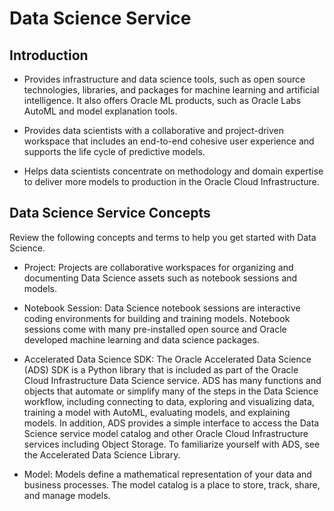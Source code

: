 # Data Science Service

## Introduction

* Provides infrastructure and data science tools, such as open source technologies, libraries, and packages for machine learning and artificial intelligence. It also offers Oracle ML products, such as Oracle Labs AutoML and model explanation tools.

* Provides data scientists with a collaborative and project-driven workspace that includes an end-to-end cohesive user experience and supports the life cycle of predictive models.

* Helps data scientists concentrate on methodology and domain expertise to deliver more models to production in the Oracle Cloud Infrastructure.

## Data Science Service Concepts

Review the following concepts and terms to help you get started with Data Science.

* Project: Projects are collaborative workspaces for organizing and documenting Data Science assets such as notebook sessions and models.

* Notebook Session: Data Science notebook sessions are interactive coding environments for building and training models. Notebook sessions come with many pre-installed open source and Oracle developed machine learning and data science packages.

* Accelerated Data Science SDK: The Oracle Accelerated Data Science (ADS) SDK is a Python library that is included as part of the Oracle Cloud Infrastructure Data Science service. ADS has many functions and objects that automate or simplify many of the steps in the Data Science workflow, including connecting to data, exploring and visualizing data, training a model with AutoML, evaluating models, and explaining models. In addition, ADS provides a simple interface to access the Data Science service model catalog and other Oracle Cloud Infrastructure services including Object Storage. To familiarize yourself with ADS, see the Accelerated Data Science Library.

* Model: Models define a mathematical representation of your data and business processes. The model catalog is a place to store, track, share, and manage models.

